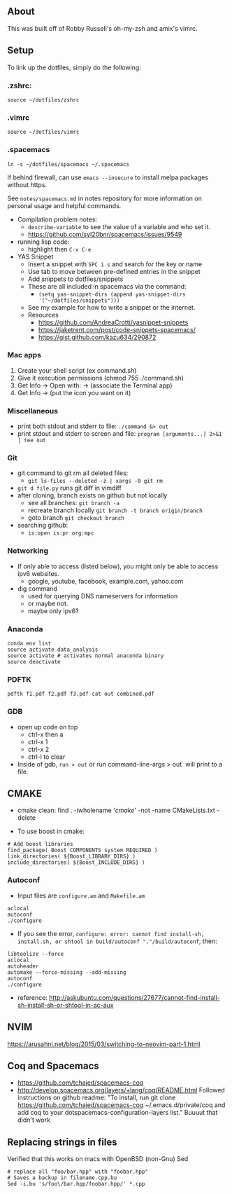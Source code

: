 ## About
This was built off of Robby Russell's oh-my-zsh and amix's vimrc.

## Setup
To link up the dotfiles, simply do the following:

### .zshrc:
```
source ~/dotfiles/zshrc
```
### .vimrc
```
source ~/dotfiles/vimrc
```

### .spacemacs
```
ln -s ~/dotfiles/spacemacs ~/.spacemacs
```

If behind firewall, can use `emacs --insecure` to install melpa packages without https.

See `notes/spacemacs.md` in notes repository for more information on personal usage and helpful commands.

- Compilation problem notes:
  - `describe-variable` to see the value of a variable and who set it.
  - https://github.com/syl20bnr/spacemacs/issues/9549
- running lisp code:
  - highlight then `C-x C-e`
- YAS Snippet
  - Insert a snippet with `SPC i s` and search for the key or name
  - Use tab to move between pre-defined entries in the snippet
  - Add snippets to dotfiles/snippets
  - These are all included in spacemacs via the command:
    - `(setq yas-snippet-dirs (append yas-snippet-dirs
                                   '("~/dotfiles/snippets")))`
  - See my example for how to write a snippet or the internet.
  - Resources
    - https://github.com/AndreaCrotti/yasnippet-snippets
    - https://jaketrent.com/post/code-snippets-spacemacs/
    - https://gist.github.com/kazu634/290872

### Mac apps

1. Create your shell script (ex command.sh)
2. Give it execution permissions (chmod 755 ./command.sh)
3. Get Info -> Open with: -> (associate the Terminal app)
4. Get Info -> (put the icon you want on it)

### Miscellaneous
- print both stdout and stderr to file: `./command &> out`
- print stdout and stderr to screen and file: `program [arguments...] 2>&1 | tee out`

### Git
- git command to git rm all deleted files:
    - `git ls-files --deleted -z | xargs -0 git rm`
- `git d file.py` runs git diff in vimdiff
- after cloning, branch exists on github but not locally
    - see all branches: `git branch -a`
    - recreate branch locally `git branch -t branch origin/branch`
    - goto branch `git checkout branch`
- searching github:
    - `is:open is:pr org:mpc`

### Networking
- If only able to access (listed below), you might only be able to access ipv6 websites.
    - google, youtube, facebook, example.com, yahoo.com
- dig command
    - used for querying DNS nameservers for information
    - or maybe not.
    - maybe only ipv6?

### Anaconda
```
conda env list
source activate data_analysis
source activate # activates normal anaconda binary
source deactivate
```

### PDFTK
```
pdftk f1.pdf f2.pdf f3.pdf cat out combined.pdf
```

### GDB
- open up code on top
    - ctrl-x then a 
    - ctrl-x 1
    - ctrl-x 2
    - ctrl-l to clear
- Inside of gdb, `run > out` or run command-line-args > out` will print to a file.

##  CMAKE
- cmake clean: 
find . -iwholename '*cmake*' -not -name CMakeLists.txt -delete

- To use boost in cmake:
```
# Add boost libraries
find_package( Boost COMPONENTS system REQUIRED )
link_directories( ${Boost_LIBRARY_DIRS} )
include_directories( ${Boost_INCLUDE_DIRS} )
```

### Autoconf
- Input files are `configure.am` and `Makefile.am`

```
aclocal
autoconf
./configure
```

- If you see the error, `configure: error: cannot find install-sh, install.sh, or shtool in build/autoconf "."/build/autoconf`, then:

```
libtoolize --force
aclocal
autoheader
automake --force-missing --add-missing
autoconf
./configure
```

- reference: http://askubuntu.com/questions/27677/cannot-find-install-sh-install-sh-or-shtool-in-ac-aux

## NVIM
https://arusahni.net/blog/2015/03/switching-to-neovim-part-1.html

## Coq and Spacemacs
- https://github.com/tchajed/spacemacs-coq
- http://develop.spacemacs.org/layers/+lang/coq/README.html
Followed instructions on github readme: "To install, run git clone https://github.com/tchajed/spacemacs-coq ~/.emacs.d/private/coq and add coq to your dotspacemacs-configuration-layers list."
Buuuut that didn't work

## Replacing strings in files

Verified that this works on macs with OpenBSD (non-Gnu) Sed
```
# replace all "foo/bar.hpp" with "foobar.hpp"
# Saves a backup in filename.cpp.bu
Sed -i.bu 's/foo\/bar.hpp/foobar.hpp/' *.cpp
```


